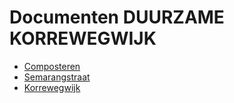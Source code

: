 # Documenten DUURZAME KORREWEGWIJK

* [Composteren](composteren/README.md)
* [Semarangstraat](semarangstraat/README.md)
* [Korrewegwijk](korrewegwijk/README.md)

